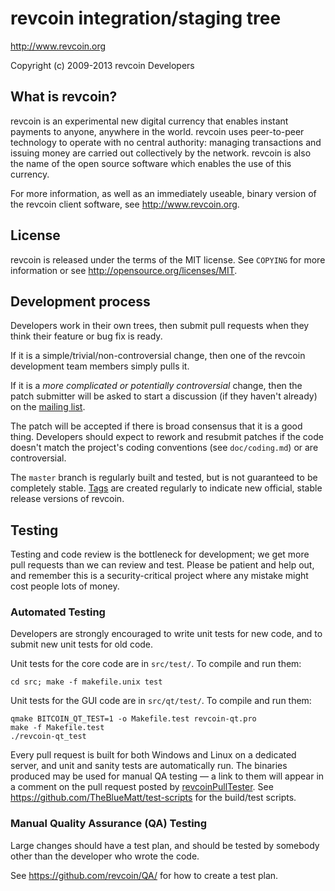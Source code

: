 revcoin integration/staging tree
================================

http://www.revcoin.org

Copyright (c) 2009-2013 revcoin Developers

What is revcoin?
----------------

revcoin is an experimental new digital currency that enables instant payments to
anyone, anywhere in the world. revcoin uses peer-to-peer technology to operate
with no central authority: managing transactions and issuing money are carried
out collectively by the network. revcoin is also the name of the open source
software which enables the use of this currency.

For more information, as well as an immediately useable, binary version of
the revcoin client software, see http://www.revcoin.org.

License
-------

revcoin is released under the terms of the MIT license. See `COPYING` for more
information or see http://opensource.org/licenses/MIT.

Development process
-------------------

Developers work in their own trees, then submit pull requests when they think
their feature or bug fix is ready.

If it is a simple/trivial/non-controversial change, then one of the revcoin
development team members simply pulls it.

If it is a *more complicated or potentially controversial* change, then the patch
submitter will be asked to start a discussion (if they haven't already) on the
[mailing list](http://sourceforge.net/mailarchive/forum.php?forum_name=revcoin-development).

The patch will be accepted if there is broad consensus that it is a good thing.
Developers should expect to rework and resubmit patches if the code doesn't
match the project's coding conventions (see `doc/coding.md`) or are
controversial.

The `master` branch is regularly built and tested, but is not guaranteed to be
completely stable. [Tags](https://github.com/revcoin/revcoin/tags) are created
regularly to indicate new official, stable release versions of revcoin.

Testing
-------

Testing and code review is the bottleneck for development; we get more pull
requests than we can review and test. Please be patient and help out, and
remember this is a security-critical project where any mistake might cost people
lots of money.

### Automated Testing

Developers are strongly encouraged to write unit tests for new code, and to
submit new unit tests for old code.

Unit tests for the core code are in `src/test/`. To compile and run them:

    cd src; make -f makefile.unix test

Unit tests for the GUI code are in `src/qt/test/`. To compile and run them:

    qmake BITCOIN_QT_TEST=1 -o Makefile.test revcoin-qt.pro
    make -f Makefile.test
    ./revcoin-qt_test

Every pull request is built for both Windows and Linux on a dedicated server,
and unit and sanity tests are automatically run. The binaries produced may be
used for manual QA testing — a link to them will appear in a comment on the
pull request posted by [revcoinPullTester](https://github.com/revcoinPullTester). See https://github.com/TheBlueMatt/test-scripts
for the build/test scripts.

### Manual Quality Assurance (QA) Testing

Large changes should have a test plan, and should be tested by somebody other
than the developer who wrote the code.

See https://github.com/revcoin/QA/ for how to create a test plan.
